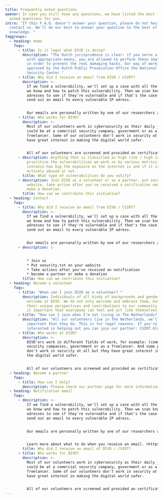 ```yaml
---
title: Frequently asked questions
opener: In case you still have any questions, we have listed the most frequently
  asked questions for you.
intro: "If this F.A.Q. doesn't answer your question, please do not hesitate to
  contact us. We'll do our best to answer your question to the best of our
  knowledge. "
faqgroups:
  - heading: Home
    faqs:
      - title: Is it legal what DIVD is doing?
        description: "The Dutch jurisprudence is clear: if you serve a societal need
          with appropriate means, you are allowed to perform these small hacks
          in order to prevent the real damaging hacks. Our way of working is
          approved by the Dutch Public Prosecution Office the National Cyber
          Security Center."
      - title: Why did I receive an email from DIVD / CSIRT?
        description: >-
          If we find a vulnerability, we'll set up a case with all the details
          we know and how to patch this vulnerability. Then we scan known IP
          adresses to see if they're vulernable and if that's the case we'll
          send out an email to every vulnerable IP adress. 


          O﻿ur emails are personally written by one of our researchers and contain a link to the casefile on the [csirt.divd.nl ](csirt.divd.nl)site.
      - title: Who works for DIVD?
        description: >-
          Most of our volunteers work in cybersecurity as their daily job, this
          could be at a comercial security company, government or as a
          freelancer. Some of our volunteers don't work in security at all but
          have great interest in making the digital world safer. 


          A﻿ll of our volunteers are screened and provided an certificate of conduct. Our code of conduct is sacred, we do not deviate from it.
      - description: Anything that is classified as high risk / high impact. We
          prioritize the vulnerabilities we work on by various metrics, for
          instance how big the exposure on the internet is and if it is being
          actively abused or not.
        title: What type of vulnerabilities do you notify?
      - description: J﻿oin DIVD as a volunteer or as a partner, put security.txt on your
          website, take action after you've received a notification email or
          make a donation.
        title: How can we contribute this initiative?
  - heading: Contact
    faqs:
      - title: Why did I receive an email from DIVD / CSIRT?
        description: >-
          If we find a vulnerability, we'll set up a case with all the details
          we know and how to patch this vulnerability. Then we scan known IP
          adresses to see if they're vulernable and if that's the case we'll
          send out an email to every vulnerable IP adress. 


          O﻿ur emails are personally written by one of our researchers and contain a link to the casefile on the [csirt.divd.nl ](csirt.divd.nl)site.
      - description: |-
          

          * J﻿oin us
          * P﻿ut sexurity.txt on your website
          * T﻿ake actions after you've received an notification
          * b﻿ecome a partner or make a donation
        title: How can we contribute this initiative?
  - heading: Become a volunteer
    faqs:
      - title: "When can I join DIVD as a volunteer? "
        description: I﻿ndividuals of all kinds of backgrounds and genders are most
          welcome at DIVD. We do not only welcome and embrace them, but value
          their unique perspectives and contributions to our community. We find
          it important that everybody can feel and act like themselves.
      - title: "How can I join when I'm not living in The Netherlands? "
        description: "All our volunteers live in The Netherlands, we'll find it very
          important that they do. This is for legal reasons. If you're
          interested in helping out you can join our partner: CSIRT.Global."
      - title: Who works at DIVD?
        description: >-
          D﻿IVD'ers work in different fields of work, for example: (commercial)
          security companies, government or as a freelancer. And some people
          don't work in security at all but they have great interest in making
          the digital world safer. 


          A﻿ll of our volunteers are screened and provided an certificate of conduct. Our code of conduct is sacred, we do not deviate from it.
  - heading: Become a partner
    faqs:
      - title: How can I help?
        description: Please check our partner page for more information
  - heading: Notification email
    faqs:
      - description: >-
          If we find a vulnerability, we'll set up a case with all the details
          we know and how to patch this vulnerability. Then we scan known IP
          adresses to see if they're vulernable and if that's the case we'll
          send out an email to every vulnerable IP adress. 


          O﻿ur emails are personally written by one of our researchers and contain a link to the casefile on the [https://csirt.divd.nl/ ](https://csirt.divd.nl/)site. 


          Learn more about what to do when you receive an email. <https://www.divd.nl/warningemail/>
        title: Why did I receive an email of DIVD / CSIRT?
      - title: Who works for DIVD?
        description: >-
          Most of our volunteers work in cybersecurity as their daily job, this
          could be at a comercial security company, government or as a
          freelancer. Some of our volunteers don't work in security at all but
          have great interest in making the digital world safer. 


          A﻿ll of our volunteers are screened and provided an certificate of conduct. Our code of conduct is sacred, we do not deviate from it.
---
```

